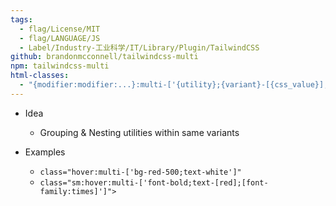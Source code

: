 ```yaml
---
tags:
  - flag/License/MIT
  - flag/LANGUAGE/JS
  - Label/Industry-工业科学/IT/Library/Plugin/TailwindCSS
github: brandonmcconnell/tailwindcss-multi
npm: tailwindcss-multi
html-classes:
  - "{modifier:modifier:...}:multi-['{utility};{variant}-[{css_value}];[{css-property}:{css_value}]']"
---
```


- Idea
    - Grouping & Nesting utilities within same variants

- Examples
    - `class="hover:multi-['bg-red-500;text-white']"`
    - `class="sm:hover:multi-['font-bold;text-[red];[font-family:times]']">`
